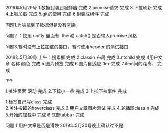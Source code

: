 2019年5月29号
1.数据封装到服务器  		完成
2.promise请求		完成
3.下拉刷新		完成
4.上啦加载		完成
5.git的使用		完成
6.封装成组件		完成 

问题1.为啥拿到了数据但是没有渲染

问题2 ：使用 unifly 里面有 .then().catch() 是否输入promise
风格

问题3.暂时没有上拉加载的接口，暂时使用hcoder
的测试接口


2019年5月30号
	上午
1.搜素框                             完成
2.classin 布局	 	                    完成
3.ntchild															完成
4用户文章  名称 颜色										完成
5.图片预览			完成
6.图片自适应 flex											完成
7.item间的距离、                       完成

	下午
1.关注页面 滚动                     完成
2.下标小一点												完成
3.上拉下拉事件                      完成



1.标签自己写class		完成				
2.关注按钮的hoverclass	完成
3.用户文章图片测试		完成
4.轮播图classin		完成	
5.开始的加载中 		完成
6.底部tabbar      完成



问题
1.用户文章是否是滑块 2019年5月30号晚上确认过不是 




		


